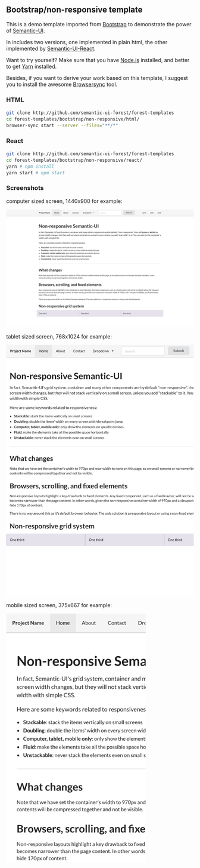 ## Bootstrap/non-responsive template

This is a demo template imported from
[Bootstrap](https://getbootstrap.com/docs/3.3/examples/non-responsive/) to demonstrate
the power of [Semantic-UI](https://semantic-ui.com).

In includes two versions, one implemented in plain html, the other implemented
by [Semantic-UI-React](https://react.semantic-ui.com/).

Want to try yourself? Make sure that you have
[Node.js](https://nodejs.org/en/download/package-manager/) installed,
and better to get [Yarn](https://yarnpkg.com/) installed.

Besides, if you want to derive your work based on this template, I suggest you
to install the awesome [Browsersync](https://browsersync.io/) tool.

### HTML

```sh
git clone http://github.com/semantic-ui-forest/forest-templates
cd forest-templates/bootstrap/non-responsive/html/
browser-sync start --server --files="**/*"
```

### React

```sh
git clone http://github.com/semantic-ui-forest/forest-templates
cd forest-templates/bootstrap/non-responsive/react/
yarn # npm install
yarn start # npm start
```

### Screenshots

computer sized screen, 1440x900 for example:

<img src="./screenshots/non-responsive-1440x900.png" width="1440">

tablet sized screen, 768x1024 for example:

<img src="./screenshots/non-responsive-768x1024.png" width="768">

mobile sized screen, 375x667 for example:

<img src="./screenshots/non-responsive-375x667.png" width="375">
